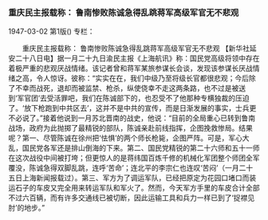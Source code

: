 ### 重庆民主报载称：  鲁南惨败陈诚急得乱跳蒋军高级军官无不悲观

1947-03-02
第1版()
专栏：

　　重庆民主报载称：
    鲁南惨败陈诚急得乱跳蒋军高级军官无不悲观
    【新华社延安二十八日电】据一月二十九日渝民主报《上海航讯》称：国民党高级将领中存在着极严重的悲观厌战情绪。该记者曾和蒋军某旅参谋长会谈，发现该参谋长厌战情绪之高，令人惊讶。彼称：“实实在在，我们中级乃至将级长官都很悲观；今后除了不幸而战死，退却而被监禁、枪杀，纵使侥幸不走这两条路，也不过是被送到‘军官团’去受活罪吧，我们在陈诚部下的，也忍受不了他那种专横独裁的压迫了。‘放下枪跑到中共区去’，这并不是中共的宣传，而是日渐发展的事实，士兵更不必说了。”接着他说到一月苏北晋南的战史，他说：“目前的全局重心已转到鲁南战场，政府为此抛掷了最精锐的部队，陈诚亲赴前线指挥，企图挽救惨局。结果呢？第一、尽管陈诚在徐州把‘怯惧’的两个师长枪毙，企图严阵。可是，军心大乱，国民党各军还是排山倒海的下来。第二、国民党精锐的第二十六师和五十一师在这次战役中间被打垮；但更惊人的是蒋纬国百炼千修的机械化军团整个师团全军覆没，陈诚急得双脚乱跳，连呼‘苦命’；连北平的李宗仁也连叹‘苦闷’（一月二十五日上海新闻报载过）。第三、军方为了调运军队，已经把原定为花园口堵口而装运石子的车皮又完全用来转运军队和军火了。然而，今天军方手里的车皮合计全部不过六百辆，而有许多交通线已被切断，因此运输工具和兵力一样已到了‘捉襟见肘’的地步。”
